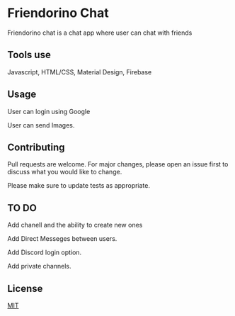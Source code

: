# Friendorino Chat

Friendorino chat is a chat app where user can chat with friends


## Tools use
Javascript, HTML/CSS, Material Design, Firebase


## Usage
User can login using Google

User can send Images.



## Contributing
Pull requests are welcome. For major changes, please open an issue first to discuss what you would like to change.

Please make sure to update tests as appropriate.

## TO DO
Add chanell and the ability to create new ones

Add Direct Messeges between users.

Add Discord login option.

Add private channels.
## License
[MIT](https://choosealicense.com/licenses/mit/)
